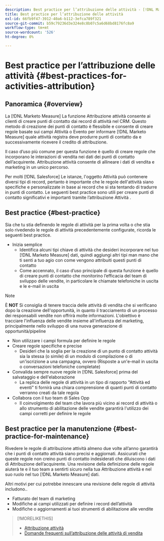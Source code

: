 ```yaml
---
description: Best practice per l’attribuzione delle attività - [!DNL Marketo Measure] - Documentazione del prodotto
title: Best practice per l’attribuzione delle attività
exl-id: 66fb9f47-3912-40a6-b112-3efca789f321
source-git-commit: b59c79236d3e324e8c8b07c5a6d68bd8176fc8a9
workflow-type: tm+mt
source-wordcount: '526'
ht-degree: 0%

---
```


# Best practice per l’attribuzione delle attività {#best-practices-for-activities-attribution}

## Panoramica {#overview}

La [!DNL Marketo Measure] La funzione Attribuzione attività consente ai clienti di creare punti di contatto dai record di attività nel CRM. Questo metodo di creazione dei punti di contatto è flessibile e consente di creare regole basate sui campi Attività o Evento per informare [!DNL Marketo Measure] quale attività registra deve produrre punti di contatto da e successivamente ricevere il credito di attribuzione.

Il caso d’uso più comune per questa funzione è quello di creare regole che incorporano le interazioni di vendita nei dati dei punti di contatto dell’acquirente. Attribuzione attività consente di allineare i dati di vendita e marketing in un unico percorso.

Per molti [!DNL Salesforce] Le istanze, l&#39;oggetto Attività può contenere diversi tipi di record, pertanto è importante che le regole dell&#39;attività siano specifiche e personalizzate in base ai record che si sta tentando di tradurre in punti di contatto. Le seguenti best practice sono utili per creare punti di contatto significativi e importanti tramite l’attribuzione Attività .

## Best practice {#best-practice}

Sia che tu stia definendo le regole di attività per la prima volta o che stia solo rivedendo le regole di attività precedentemente configurate, ricorda le seguenti best practice.

* Inizia semplice
   * Identifica alcuni tipi chiave di attività che desideri incorporare nel tuo [!DNL Marketo Measure] dati, quindi aggiungi altri tipi man mano che ti senti a tuo agio con come vengono attribuiti questi punti di contatto
   * Come accennato, il caso d’uso principale di questa funzione è quello di creare punti di contatto che monitorino l’efficacia del team di sviluppo delle vendite, in particolare le chiamate telefoniche in uscita e le e-mail in uscita

>[!NOTE]
>
>È **NOT** Si consiglia di tenere traccia delle attività di vendita che si verificano dopo la creazione dell&#39;opportunità, in quanto il tracciamento di un processo dei responsabili vendite non offrirà molte informazioni. L&#39;obiettivo è tracciare l&#39;influenza delle vendite insieme all&#39;influenza del marketing, principalmente nello sviluppo di una nuova generazione di opportunità/pipeline

* Non utilizzare i campi formula per definire le regole
* Creare regole specifiche e precise
   * Desideri che la soglia per la creazione di un punto di contatto attività sia la stessa (o simile) di un modulo di compilazione o di un&#39;iscrizione a una campagna, ovvero (Risposte a un&#39;e-mail in uscita o conversazioni telefoniche completate)
* Convalida sempre nuove regole in [!DNL Salesforce] prima del salvataggio e dell&#39;elaborazione
   * La replica delle regole di attività in un tipo di rapporto &quot;Attività ed eventi&quot; ti fornirà una chiara comprensione di quanti punti di contatto verranno creati da tale regola
* Collabora con il tuo team di Sales Opp
   * Il coinvolgimento del team che lavora più vicino ai record di attività o allo strumento di abilitazione delle vendite garantirà l&#39;utilizzo dei campi corretti per definire le regole

## Best practice per la manutenzione {#best-practice-for-maintenance}

Rivedere le regole di attribuzione attività almeno due volte all’anno garantirà che i punti di contatto attività siano precisi e aggiornati. Assicurati che queste regole non creino punti di contatto indesiderati che diluiscono i dati di Attribuzione dell’acquirente. Una revisione della definizione delle regole aiuterà te e il tuo team a sentirti sicuro nella tua Attribuzione attività e nel suo ruolo nel tuo [!DNL Marketo Measure] dati.

Altri motivi per cui potrebbe innescare una revisione delle regole di attività includono..

* Fatturato del team di marketing
* Modifiche ai campi utilizzati per definire i record dell’attività
* Modifiche o aggiornamenti ai tuoi strumenti di abilitazione alle vendite

>[!MORELIKETHIS]
>
>* [Attribuzione attività](/help/advanced-marketo-measure-features/activities-attribution/salesforce-activities-attribution.md)
>* [Domande frequenti sull’attribuzione delle attività di vendita](/help/advanced-marketo-measure-features/activities-attribution/activities-attribution-faq.md)


